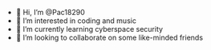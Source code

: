 - 👋 Hi, I’m @Pac18290
- 👀 I’m interested in coding and music
- 🌱 I’m currently learning cyberspace security
- 💞️ I’m looking to collaborate on some like-minded friends

<!---
Pac18290/Pac18290 is a ✨ special ✨ repository because its `README.md` (this file) appears on your GitHub profile.
You can click the Preview link to take a look at your changes.
--->
